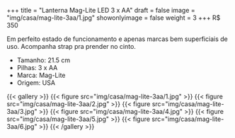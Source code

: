 +++
title = "Lanterna Mag-Lite LED 3 x AA"
draft = false
image = "img/casa/mag-lite-3aa/1.jpg"
showonlyimage = false
weight = 3
+++
<span class="price">R$ 350</span>

<!--more-->

Em perfeito estado de funcionamento e apenas marcas bem superficiais de uso. Acompanha strap pra prender no cinto.

- Tamanho: 21.5 cm
- Pilhas: 3 x AA
- Marca: Mag-Lite
- Origem: USA


{{< gallery >}}
{{< figure src="img/casa/mag-lite-3aa/1.jpg" >}}
{{< figure src="img/casa/mag-lite-3aa/2.jpg" >}}
{{< figure src="img/casa/mag-lite-3aa/3.jpg" >}}
{{< figure src="img/casa/mag-lite-3aa/4.jpg" >}}
{{< figure src="img/casa/mag-lite-3aa/5.jpg" >}}
{{< figure src="img/casa/mag-lite-3aa/6.jpg" >}}
{{< /gallery >}}